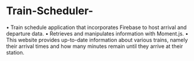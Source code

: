 # Train-Scheduler-
•	Train schedule application that incorporates Firebase to host arrival and departure data. 
•	Retrieves and manipulates information with Moment.js. 
•	This website provides up-to-date information about various trains, namely their arrival times and how many minutes remain until they arrive at their station.

